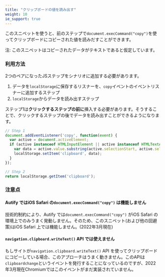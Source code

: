 ```yaml
---
title: "クリップボードの値を読み出す"
weight: 10
ie_support: true
---
```


このスニペットを使うと、前のステップで`document.execCommand("copy")`を使ってクリップボードにコピーされた値を読みだすことができます。

注: このスニペットはコピーされたデータがテキストであると仮定しています。
### 利用方法

2つのペアになったJSステップをシナリオに追加する必要があります。

1. データを`localStorage`に保存するリスナーを、`copy`イベントのイベントリスナーに追加するステップ
2. `localStorage`からデータを読み出すステップ

ステップ1は**クリックするステップの前に**挿入する必要があります。そうすることで、クリックするステップの後でデータを読み出すことができるようになります。

```js
// Step 1
document.addEventListener('copy', function(event) {
  var active = document.activeElement;
  if (active instanceof HTMLInputElement || active instanceof HTMLTextAreaElement) {
    var data = active.value.substring(active.selectionStart, active.selectionEnd);
    localStorage.setItem('clipboard', data);
  }
});

// Step 2
return localStorage.getItem('clipboard');
```

### 注意点

#### Autify ではiOS Safari の`document.execCommand("copy")` は機能しません

技術的制約により、Autify では`document.execCommand("copy")` がiOS Safari の環境上でのみうまく発動しません。そのため、このスニペット(および他の回避策)はiOS Safari 上では機能しません。(2022年3月現在)

#### `navigation.clipboard.writeText()` API では使えません

もしサイトが`navigation.clipboard.writeText()` API を使ってクリップボードにコピーしている場合、このアプローチはうまく動きません。このAPIは`clipboardchange`というイベントを発行することになっているのですが、2022年3月現在Chromiumではこのイベントがまだ実装されていません。
